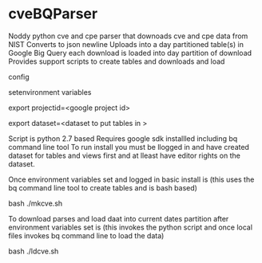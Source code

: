# cveBQParser 
Noddy python cve and cpe parser that downoads cve and cpe data from NIST
Converts to json newline
Uploads into a day partitioned table(s) in Google Big Query each download is loaded into day partition of download
Provides support scripts to create tables and downloads and load

config

setenvironment variables

export projectid=&lt;google project id>

export dataset=&lt;dataset to put tables in >

Script is python 2.7 based 
Requires google sdk installled including bq command line tool
To run install you must be llogged in and have created dataset for tables and views first and at lleast have editor rights on the dataset.

Once environment variables set and logged in basic install is (this uses the bq command line tool to create tables and is bash based)

bash ./mkcve.sh

To download parses and load daat into current dates partition after environment variables set is  (this invokes the python script and once local files invokes bq command line to load the data)

bash ./ldcve.sh
